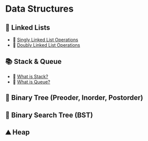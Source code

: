 # Data Structures

## 🔄 Linked Lists
- 🔗 [Singly Linked List Operations](https://github.com/sabbirahmedfahim/Basic-Data-Structures/blob/main/WEEK_02/singly_linked_list_operations.cpp)
- 🔗 [Doubly Linked List Operations](https://github.com/sabbirahmedfahim/Basic-Data-Structures/blob/main/WEEK_03/doubly_linked_list_operations.cpp)


## 📚 Stack & Queue
- 🔗 [What is Stack?](https://github.com/sabbirahmedfahim/Basic-Data-Structures/blob/main/WEEK_04/module_13/basic/stack.markdown)
- 🔗 [What is Queue?](https://github.com/sabbirahmedfahim/Basic-Data-Structures/blob/main/WEEK_04/module_14/basic/queue.markdown)

## 🌳 Binary Tree (Preoder, Inorder, Postorder)
## 🌲 Binary Search Tree (BST)
## ⛰️ Heap